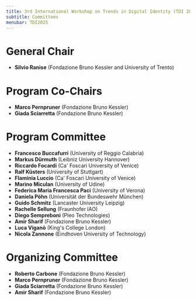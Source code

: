 ```yaml
---
title: 3rd International Workshop on Trends in Digital Identity (TDI 2025)
subtitle: Committees
menubar: TDI2025
---
```


# General Chair
- **Silvio Ranise** (Fondazione Bruno Kessler and University of Trento)

# Program Co-Chairs
- **Marco Pernpruner** (Fondazione Bruno Kessler)
- **Giada Sciarretta** (Fondazione Bruno Kessler)

# Program Committee
- **Francesco Buccafurri** (University of Reggio Calabria)
- **Markus Dürmuth** (Leibniz University Hannover)
- **Riccardo Focardi** (Ca' Foscari University of Venice)
- **Ralf Küsters** (University of Stuttgart)
- **Flaminia Luccio** (Ca' Foscari University of Venice)
- **Marino Miculan** (University of Udine)
- **Federica Maria Francesca Paci** (University of Verona)
- **Daniela Pöhn** (Universität der Bundeswehr München)
- **Guido Schmitz** (Lancaster University Leipzig)
- **Rachelle Sellung** (Fraunhofer IAO)
- **Diego Sempreboni** (Pleo Technologies)
- **Amir Sharif** (Fondazione Bruno Kessler)
- **Luca Viganò** (King's College London)
- **Nicola Zannone** (Eindhoven University of Technology)

# Organizing Committee
- **Roberto Carbone** (Fondazione Bruno Kessler)
- **Marco Pernpruner** (Fondazione Bruno Kessler)
- **Giada Sciarretta** (Fondazione Bruno Kessler)
- **Amir Sharif** (Fondazione Bruno Kessler)